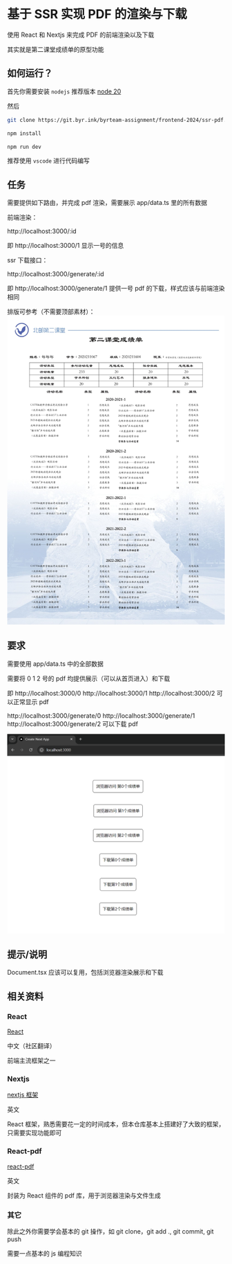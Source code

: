 # 基于 SSR 实现 PDF 的渲染与下载

使用 React 和 Nextjs 来完成 PDF 的前端渲染以及下载

其实就是第二课堂成绩单的原型功能

## 如何运行？

首先你需要安装 `nodejs` 推荐版本 [node 20](https://nodejs.org/zh-cn)

然后

```bash
git clone https://git.byr.ink/byrteam-assignment/frontend-2024/ssr-pdf.git
```

```bash
npm install
```

```bash
npm run dev
```

推荐使用 `vscode` 进行代码编写

## 任务

需要提供如下路由，并完成 pdf 渲染，需要展示 app/data.ts 里的所有数据

前端渲染：

http://localhost:3000/:id

即 http://localhost:3000/1 显示一号的信息

ssr 下载接口：

http://localhost:3000/generate/:id

即 http://localhost:3000/generate/1 提供一号 pdf 的下载，样式应该与前端渲染相同

排版可参考（不需要顶部素材）：![成绩单示例](/docs/report-example.jpg)

## 要求

需要使用 app/data.ts 中的全部数据

需要将 0 1 2 号的 pdf 均提供展示（可以从首页进入）和下载

即 http://localhost:3000/0 http://localhost:3000/1 http://localhost:3000/2 可以正常显示 pdf

http://localhost:3000/generate/0 http://localhost:3000/generate/1 http://localhost:3000/generate/2 可以下载 pdf

![首页](/docs/homepage.png)

## 提示/说明

Document.tsx 应该可以复用，包括浏览器渲染展示和下载

## 相关资料

### React

[React](https://zh-hans.react.dev/)

中文（社区翻译）

前端主流框架之一

### Nextjs

[nextjs 框架](https://nextjs.org/docs)

英文

React 框架，熟悉需要花一定的时间成本，但本仓库基本上搭建好了大致的框架，只需要实现功能即可

### React-pdf

[react-pdf](https://react-pdf.org/)

英文

封装为 React 组件的 pdf 库，用于浏览器渲染与文件生成

### 其它

除此之外你需要学会基本的 git 操作，如 git clone，git add ., git commit, git push

需要一点基本的 js 编程知识
